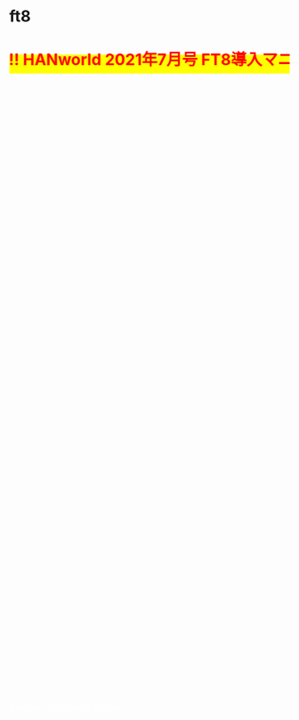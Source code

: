 # ft8

<html lang="ja">
 <head>
  <meta charset="utf-8" />
	 

<style type="text/css">

  p {
color: #fffafa;
font-size: 1.5em;
 }
<!--
 .red {color:#ff0000;}
 .grey {color:#999999;}
 .snow {color:#fffafa;}
 .yellow {color:#ff0000; background:#ffff00;}
 .blue {color:#0000ff;}
 .white {color:#ffffff; blinking;}
 .waku {border:2px dotted #99cc66;
　　　　　　line-height: 200%;
　　　　　　padding: 10px;}
 -->
	
 #preview{
	position: relative;
	border: 3px solid #333;
	background: #444;
	padding: 5px;
	display: none;
	color: #FFF;
	text-align: center;
}

@media	screen and (min-width: 540px),
	screen and (orientation: landscape) {
   p.note { display: none; }
}

#wrap {background:none} /*PC用の背景はオフ*/
body::before {
  content:"";
  display:block;
  position:fixed;
  top:0;
  left:0;
  z-index:-1;
  width:100%;
  height:100vh;
  background:url(https://torokoid.github.io/ft8/20210905_015.JPG) center/cover no-repeat; /*fixedをトル！*/
  -webkit-background-size:cover;/*Android4*/
  }
</style>

<link href="https://cdnjs.cloudflare.com/ajax/libs/lightbox2/2.7.1/css/lightbox.css" rel="stylesheet">
 
</head>
<body>

 <!--
<p class="note">
  モバイル端末をお使いの場合は、画面を横向きにすると
  より見やすくご覧頂けます。
</p>
-->
	
<h1><span class="yellow"><marquee behavior="alternate">!!! HANworld 2021年7月号 FT8導入マニュアル !!!</marquee></span></h1>
<!--
<h3><span class="white">該当記事の部分のみスキャンしました。</span></h3>
<a href="20210905_001.JPG" data-lightbox="abc"><img src="20210905_001.JPG" alt="サンプル画像" width="900" /></a>
<a href="20210905_002.JPG" data-lightbox="abc"><img src="20210905_002.JPG" alt="サンプル画像" width="900" /></a>
<a href="20210905_016.JPG" data-lightbox="abc"><img src="20210905_016.JPG" alt="サンプル画像" width="900" /></a>
<a href="20210905_004.JPG" data-lightbox="abc"><img src="20210905_004.JPG" alt="サンプル画像" width="900" /></a>
<a href="20210905_005.JPG" data-lightbox="abc"><img src="20210905_005.JPG" alt="サンプル画像" width="900" /></a>
<a href="20210905_006.JPG" data-lightbox="abc"><img src="20210905_006.JPG" alt="サンプル画像" width="900" /></a>
<a href="20210905_007.JPG" data-lightbox="abc"><img src="20210905_007.JPG" alt="サンプル画像" width="900" /></a>
<a href="20210905_008.JPG" data-lightbox="abc"><img src="20210905_008.JPG" alt="サンプル画像" width="900" /></a>
<a href="20210905_009.JPG" data-lightbox="abc"><img src="20210905_009.JPG" alt="サンプル画像" width="900" /></a>
<a href="20210905_010.JPG" data-lightbox="abc"><img src="20210905_010.JPG" alt="サンプル画像" width="900" /></a>
<a href="20210905_011.JPG" data-lightbox="abc"><img src="20210905_011.JPG" alt="サンプル画像" width="900" /></a>
<a href="20210905_012.JPG" data-lightbox="abc"><img src="20210905_012.JPG" alt="サンプル画像" width="900" /></a>
<a href="20210905_013.JPG" data-lightbox="abc"><img src="20210905_013.JPG" alt="サンプル画像" width="900" /></a>
<a href="20210905_014.JPG" data-lightbox="abc"><img src="20210905_014.JPG" alt="サンプル画像" width="900" /></a>
-->






<br><br><br><br><br><br><br><br><br><br><br><br><br><br><br><br><br><br><br><br><br><br><br><br><br><br><br><br><br><br><br><br><br><br><br><br><br><br><br>

<p align="right"><marquee direction="left" scrollamount="5" width="85%">以上、本HPの展開は控えられますようお願いします！ (^_^)/~hada</marquee></p>

<script src="https://code.jquery.com/jquery-1.12.4.min.js" type="text/javascript"></script>
<script src="https://cdnjs.cloudflare.com/ajax/libs/lightbox2/2.7.1/js/lightbox.min.js" type="text/javascript"></script>


<br><br>

<script type='text/javascript' src='https://torokoid.github.io/shiba/jquery.js?ver=1.12.4'></script>
<script src="https://torokoid.github.io/shiba/jquery.goup.min.js"></script>
<script src="https://torokoid.github.io/shiba/my.js"></script> 

<!-- フッタ -->
 <footer><span class="white">
 Copyright 2021/09/05 S.Hada
	 </span></footer>
